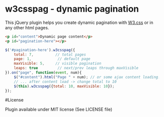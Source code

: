 w3csspag - dynamic pagination
============================

This jQuery plugin helps you create dynamic pagination with [W3.css](http://www.w3schools.com/w3css/) or in any other html pages.

```html
<p id="content">Dynamic page content</p>
<p id="pagination-here"></p>
```

```javascript
$('#pagination-here').w3csspag({
    total: 7,          // total pages
    page: 1,            // default page
    maxVisible: 5,     // visible pagination
    leaps: true         // next/prev leaps through maxVisible
}).on("page", function(event, num){
    $("#content").html("Page " + num); // or some ajax content loading...
    // ... after content load -> change total to 10
    $(this).w3csspag({total: 10, maxVisible: 10});
});

```
#License

Plugin available under MIT license (See LICENSE file)
